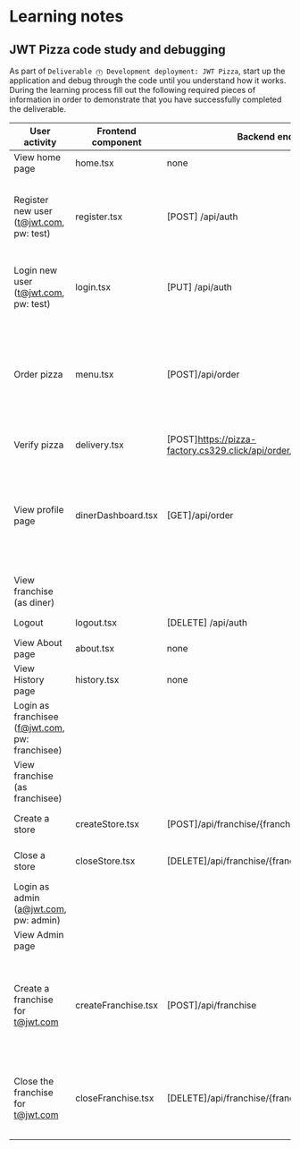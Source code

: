 # Learning notes

## JWT Pizza code study and debugging

As part of `Deliverable ⓵ Development deployment: JWT Pizza`, start up the application and debug through the code until you understand how it works. During the learning process fill out the following required pieces of information in order to demonstrate that you have successfully completed the deliverable.


| User activity                                       | Frontend component  | Backend endpoints                                        | Database SQL                                                                                                                                                                          |
| ----------------------------------------------------- | --------------------- | ---------------------------------------------------------- | --------------------------------------------------------------------------------------------------------------------------------------------------------------------------------------- |
| View home page                                      | home.tsx            | none                                                     | none                                                                                                                                                                                  |
| Register new user<br/>(t@jwt.com, pw: test)         | register.tsx        | [POST] /api/auth                                         | INSERT INTO user (name, email,password) VALUES (?, ?, ?)</br>INSERT INTO userRole (userId, role, objectId) VALUES (?, ?, ?)                                                           |
| Login new user<br/>(t@jwt.com, pw: test)            | login.tsx           | [PUT] /api/auth                                          | SELECT * FROM user WHERE email=?<br/>SELECT * FROM userRole WHERE userId=?                                                                                                            |
| Order pizza                                         | menu.tsx            | [POST]/api/order                                         | INERT INTO dinerOrder (dinerId, franchiseId, storeId, date) VALUES (?, ?, ?, now())<br/>INSERT INTO orderItem (orderId, menuId, description, price) VALUES (?, ?, ?, ?)               |
| Verify pizza                                        | delivery.tsx        | [POST]https://pizza-factory.cs329.click/api/order/verify | none                                                                                                                                                                                  |
| View profile page                                   | dinerDashboard.tsx  | [GET]/api/order                                          | SELECT id, franchiseId, storeId, date FROM dinerOrder WHERE dinerId=? LIMIT {offset},{config.db.listPerPage}<br/>SELECT id, menuId, description, price FROM orderItem WHERE orderId=? |
| View franchise<br/>(as diner)                       |                     |                                                          |                                                                                                                                                                                       |
| Logout                                              | logout.tsx          | [DELETE] /api/auth                                       | DELETE FROM auth WHERE token=?                                                                                                                                                        |
| View About page                                     | about.tsx           | none                                                     | none                                                                                                                                                                                  |
| View History page                                   | history.tsx         | none                                                     | none                                                                                                                                                                                  |
| Login as franchisee<br/>(f@jwt.com, pw: franchisee) |                     |                                                          |                                                                                                                                                                                       |
| View franchise<br/>(as franchisee)                  |                     |                                                          |                                                                                                                                                                                       |
| Create a store                                      | createStore.tsx     | [POST]/api/franchise/{franchise.id}/store                | INSERT INTO store (franchiseId, name) VALUES (?, ?)                                                                                                                                   |
| Close a store                                       | closeStore.tsx      | [DELETE]/api/franchise/{franchise.id}/store/{store.id}   | DELETE FROM store WHERE franchiseId=? AND id=?                                                                                                                                        |
| Login as admin<br/>(a@jwt.com, pw: admin)           |                     |                                                          |                                                                                                                                                                                       |
| View Admin page                                     |                     |                                                          |                                                                                                                                                                                       |
| Create a franchise for t@jwt.com                    | createFranchise.tsx | [POST]/api/franchise                                     | SELECT id, name FROM user WHERE email=?<br/>INSERT INTO franchise (name) VALUES (?)<br/>INSERT INTO userRole (userId, role, objectId) VALUES (?,?,?)                                  |
| Close the franchise for t@jwt.com                   | closeFranchise.tsx  | [DELETE]/api/franchise/{franchise.id}                    | DELETE FROM store WHERE franchiseId=?<br/>DELETE FROM userRole WHERE objectId=?<br/>DELETE FROM franchise WHERE id=?                                                                  |
